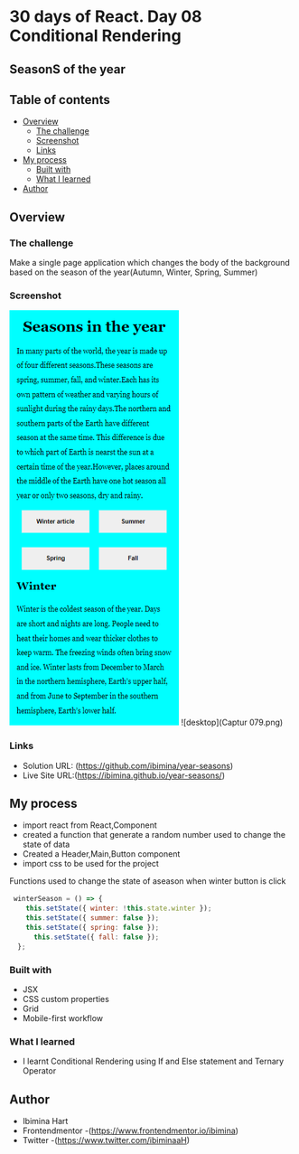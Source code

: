 # 30 days of React. Day 08 Conditional Rendering
## SeasonS of the year
## Table of contents

- [Overview](#overview)
  - [The challenge](#the-challenge)
  - [Screenshot](#screenshot)
  - [Links](#links)
- [My process](#my-process)
  - [Built with](#built-with)
  - [What I learned](#what-i-learned)
- [Author](#author)


## Overview

### The challenge
Make a single page application which changes the body of the background based on the season of the year(Autumn, Winter, Spring, Summer)
### Screenshot

![mobile](Capture080.png)
![desktop](Captur 079.png)


### Links

- Solution URL: (https://github.com/ibimina/year-seasons)
- Live Site URL:(https://ibimina.github.io/year-seasons/)

## My process
- import react from React,Component
- created a function that generate a random number used to change the state of data
- Created a Header,Main,Button component
- import css to be used for the project

Functions used to change the state of aseason  when winter button is click
```jsx
 winterSeason = () => {
    this.setState({ winter: !this.state.winter });
    this.setState({ summer: false });
    this.setState({ spring: false });
      this.setState({ fall: false });
  };
```


### Built with

- JSX
- CSS custom properties
- Grid
- Mobile-first workflow


### What I learned

- I learnt Conditional Rendering using If and Else statement and Ternary Operator

## Author

- Ibimina Hart
- Frontendmentor -(https://www.frontendmentor.io/ibimina)
- Twitter -(https://www.twitter.com/ibiminaaH)
